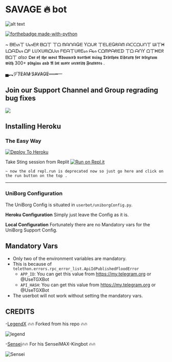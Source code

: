 # SAVAGE 🔥 bot

<p align="center">

![alt text](https://github.com/sameerbot705/SAVAGEbot/blob/master/Screenshot.png)


[![forthebadge made-with-python](http://ForTheBadge.com/images/badges/made-with-python.svg)](https://www.python.org/)


~ ᗷᗴᔕ丅 ᑌᔕᗴᖇ ᗷᗝ丅 丅ᗝ ᗰᗩᑎᗩǤᗴ Ƴᗝᑌᖇ 丅ᗴᒪᗴǤᖇᗩᗰ ᗩᑕᑕᗝᑌᑎ丅 ᗯᎥ丅ᕼ ᒪᗝᗩᗪᔕ ᗝᖴ ᒪᑌ᙭ᑌᖇᎥᗝᑌᔕ ᖴᗴᗩ丅ᑌᖇᗴᔕ ᗩᔕ ᑕᗝᗰᑭᗩᖇᗴᗪ 丅ᗝ ᗩᑎƳ ᗝ丅ᕼᗴᖇ ᗷᗝ丅 *also* 𝕺𝖓𝖊 𝖔𝖋 𝖙𝖍𝖊 𝖒𝖔𝖘𝖙 𝕬𝖉𝖛𝖆𝖓𝖈𝖊𝖉 𝖚𝖘𝖊𝖗𝖇𝖔𝖙 𝖚𝖘𝖎𝖓𝖌 𝕿𝖊𝖑𝖊𝖙𝖍𝖔𝖓 𝕷𝖎𝖇𝖗𝖆𝖗𝖞 𝖋𝖔𝖗 𝖙𝖊𝖑𝖊𝖌𝖗𝖆𝖒 𝖜𝖎𝖙𝖍 300+ 𝖕𝖑𝖚𝖌𝖎𝖓𝖘 𝖆𝖓𝖉 𝕬 𝖑𝖔𝖙 𝖒𝖔𝖗𝖊 𝖘𝖊𝖈𝖚𝖗𝖎𝖙𝖞 𝕱𝖊𝖆𝖙𝖚𝖗𝖊𝖘 .

▄︻デT̷E̷A̷M̷ ̷S̷A̷V̷A̷G̷E̷══━一

## Join our Support Channel and Group regrading bug fixes

<a href="https://t.me/joinchat/UQyPTRYXSqTizYtZeCXaZA"><img src="https://img.shields.io/badge/Join-Telegram%20Channel-red.svg?logo=Telegram"></a>

## Installing Heroku 

### The Easy Way
[![Deploy To Heroku](https://www.herokucdn.com/deploy/button.svg)](https://heroku.com/deploy?template=https://github.com/sameerbot705/SAVAGEbot/blob/master)

Take Sting session from Replit
[![Run on Repl.it](https://repl.it/badge/github/spandey112/SensibleUserbot)](https://repl.it/@SenseiOfficial/String-Session-1)
    
    ~ now the old repl.run is deprecated now so just go here and click on the run button on the top .
-------------------------------------------------

### UniBorg Configuration


The UniBorg Config is situated in `userbot/uniborgConfig.py`.

**Heroku Configuration**
Simply just leave the Config as it is.

**Local Configuration**
Fortunately there are no Mandatory vars for the UniBorg Support Config.

## Mandatory Vars

- Only two of the environment variables are mandatory.
- This is because of `telethon.errors.rpc_error_list.ApiIdPublishedFloodError`
    - `APP_ID`:   You can get this value from https://my.telegram.org or @UseTGXBot
    - `API_HASH`:   You can get this value from https://my.telegram.org or @UseTGXBot
- The userbot will not work without setting the mandatory vars.

## CREDITS
-[LegendX](https://t.me/legendx22) 🔥🔥 Forked from his repo 🔥🔥






![legend](https://telegra.ph/file/b58e5081b793f627e6c40.jpg)





-[Sensei](https://t.me/Sensei_nex)🔥🔥 For his SenseiMAX-Kingbot 🔥🔥
         



![Sensei](https://media.giphy.com/media/xT0GqimU9dTwmE5lra/giphy.gif)
   
   
   

